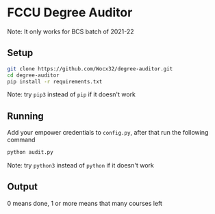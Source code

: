 # FCCU Degree Auditor

Note: It only works for BCS batch of 2021-22

## Setup

```bash
git clone https://github.com/Wocx32/degree-auditor.git
cd degree-auditor
pip install -r requirements.txt
```
Note: try `pip3` instead of `pip` if it doesn't work

## Running

Add your empower credentials to `config.py`, after that run the following command

```bash
python audit.py
```


Note: try `python3` instead of `python` if it doesn't work

## Output

0 means done, 1 or more means that many courses left